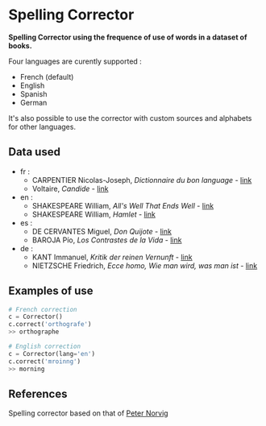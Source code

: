 # Spelling Corrector

**Spelling Corrector using the frequence of use of words in a dataset of books.**

Four languages are curently supported :
  - French (default)
  - English
  - Spanish
  - German

It's also possible to use the corrector with custom sources and alphabets for other languages.

Data used
---

- fr :
  * CARPENTIER Nicolas-Joseph, *Dictionnaire du bon language* - [link](http://www.gutenberg.org/files/43926/43926-0.txt)
  * Voltaire, *Candide* - [link](http://www.gutenberg.org/cache/epub/4650/pg4650.txt)
- en :
  * SHAKESPEARE William, *All's Well That Ends Well* - [link](http://www.gutenberg.org/cache/epub/2246/pg2246.txt)
  * SHAKESPEARE William, *Hamlet* - [link](http://www.gutenberg.org/cache/epub/2265/pg2265.txt)
- es :
  * DE CERVANTES Miguel, *Don Quijote* - [link](http://www.gutenberg.org/cache/epub/2000/pg2000.txt)
  * BAROJA Pío, *Los Contrastes de la Vida* - [link](http://www.gutenberg.org/cache/epub/51858/pg51858.txt)
- de :
  * KANT Immanuel, *Kritik der reinen Vernunft* - [link](http://www.gutenberg.org/cache/epub/6342/pg6342.txt)
  * NIETZSCHE Friedrich, *Ecce homo, Wie man wird, was man ist* - [link](http://www.gutenberg.org/cache/epub/7202/pg7202.txt)

Examples of use
---

```python
# French correction
c = Corrector()
c.correct('orthografe')
>> orthographe

# English correction
c = Corrector(lang='en')
c.correct('mroinng')
>> morning
```

References
---

Spelling corrector based on that of [Peter Norvig](http://norvig.com/)
